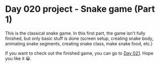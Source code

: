 # Day 020 project - Snake game (Part 1)

This is the classical snake game. In this first part, the game isn't fully finished, but only basic stuff is done (screen setup, creating snake body, animating snake segments, creating snake class, make snake food, etc.)

If you want to check out the finished game, you can go to [Day 021](/projects/Day021/). Hope you like it 😀.